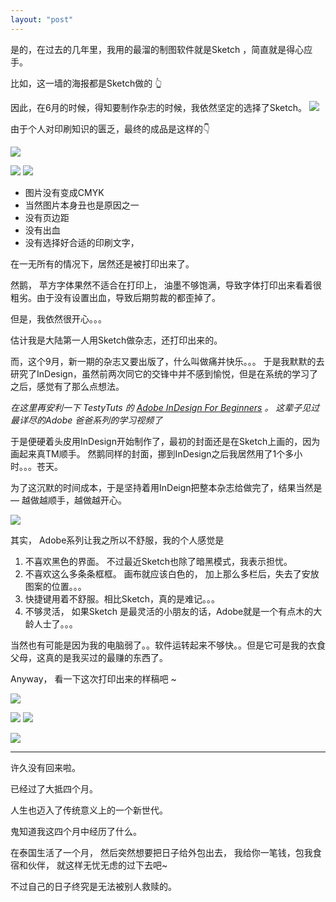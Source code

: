 ```yaml
---
layout: "post"
---
```



是的，在过去的几年里，我用的最溜的制图软件就是Sketch ，简直就是得心应手。



比如，这一墙的海报都是Sketch做的 👆


因此，在6月的时候，得知要制作杂志的时候，我依然坚定的选择了Sketch。 
![](media/15407148241815.jpg)


由于个人对印刷知识的匮乏，最终的成品是这样的👇

![](media/15407146015029.jpg)


![](media/15407146413723.jpg)
![](media/15407146669225.jpg)


* 图片没有变成CMYK
* 当然图片本身丑也是原因之一
* 没有页边距
* 没有出血
* 没有选择好合适的印刷文字，

在一无所有的情况下，居然还是被打印出来了。

然鹅， 苹方字体果然不适合在打印上， 油墨不够饱满，导致字体打印出来看着很粗劣。由于没有设置出血，导致后期剪裁的都歪掉了。 

但是，我依然很开心。。。

估计我是大陆第一人用Sketch做杂志，还打印出来的。


而，这个9月，新一期的杂志又要出版了，什么叫做痛并快乐。。。
于是我默默的去研究了InDesign，虽然前两次同它的交锋中并不感到愉悦，但是在系统的学习了之后，感觉有了那么点想法。

*在这里再安利一下 TestyTuts 的 [Adobe InDesign For Beginners](https://www.youtube.com/watch?v=iHDy_nEvgd4&list=PLYfCBK8IplO7YoUHtYKxavLHO-31C-Vky) 。 这辈子见过最详尽的Adobe 爸爸系列的学习视频了*

于是便硬着头皮用InDesign开始制作了，最初的封面还是在Sketch上画的，因为画起来真TM顺手。 
然鹅同样的封面，挪到InDesign之后我居然用了1个多小时。。。苍天。 

为了这沉默的时间成本，于是坚持着用InDeign把整本杂志给做完了，结果当然是 — 越做越顺手，越做越开心。  

![](media/15407155371845.jpg)


其实， Adobe系列让我之所以不舒服，我的个人感觉是

1. 不喜欢黑色的界面。 
不过最近Sketch也除了暗黑模式，我表示担忧。 
2. 不喜欢这么多条条框框。 画布就应该白色的， 加上那么多栏后，失去了安放图案的位置。。。
3. 快捷键用着不舒服。相比Sketch，真的是难记。。。
4. 不够灵活， 如果Sketch 是最灵活的小朋友的话，Adobe就是一个有点木的大龄人士了。。。

当然也有可能是因为我的电脑弱了。。软件运转起来不够快。。但是它可是我的衣食父母，这真的是我买过的最赚的东西了。 

Anyway， 看一下这次打印出来的样稿吧 ~ 

![](media/15407149580496.jpg)


![](media/15407149928533.jpg)
![](media/15407150706323.jpg)

![](media/15407151282866.jpg)

***** 


许久没有回来啦。 

已经过了大抵四个月。 

人生也迈入了传统意义上的一个新世代。 

鬼知道我这四个月中经历了什么。 

在泰国生活了一个月， 然后突然想要把日子给外包出去， 我给你一笔钱，包我食宿和伙伴， 就这样无忧无虑的过下去吧~

不过自己的日子终究是无法被别人救赎的。








